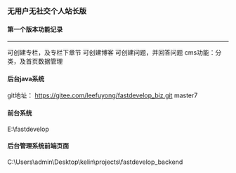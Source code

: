 ### 无用户无社交个人站长版
#### 第一个版本功能记录

------------------------------------
 可创建专栏，及专栏下章节
 可创建博客
 可创建问题，并回答问题
 cms功能：分类，及首页数据管理

#### 后台java系统
git地址：
https://gitee.com/leefuyong/fastdevelop_biz.git
master7
#### 前台系统
E:\fastdevelop
#### 后台管理系统前端页面
C:\Users\admin\Desktop\kelin\projects\fastdevelop_backend
